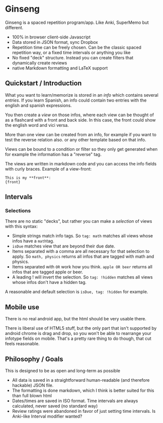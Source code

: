 # Ginseng

Ginseng is a spaced repetition program/app. Like Anki, SuperMemo but different.
- 100% in browser client-side Javascript
- Data stored in JSON format, sync Dropbox
- Repetition time can be freely chosen. Can be the classic spaced repetition way, or a fixed time intervals or anything you like
- No fixed "deck" structure. Instead you can create filters that dynamically create reviews
- native Markdown formatting and LaTeX support

## Quickstart / Introduction
What you want to learn/memorize is stored in an *info* which contains several *entries*. If you learn Spanish, an info could contain two entries with the english and spanish expressions.

You then create a *view* on those infos, where each view can be thought of as a flashcard with a front and back side. In this case, the front could show the english word and vici versa.

More than one view can be created from an info, for example if you want to test the reverse relation also. or any other template based on that info.

Views can be bound to a condition or filter so they only get generated when for example the information has a "reverse" tag.

The views are written in markdown code and you can access the info fields with curly braces. Example of a view-front:
```
This is my **front**:
{front}
```

## Intervals

### Selections
There are no static "decks", but rather you can make a *selection* of views with this syntax:

- Simple strings match info tags. So `tag: math` matches all views whose infos have a `math`tag.
- `isDue` matches view that are beyond their due date.
- Items separated with a comma are all necessary for that selection to apply. So `math, physics` returns all infos that are tagged with math and physics.
- Items separated with `OR` work how you think. `apple OR beer` returns all infos that are tagged apple or beer.
- A leading ! will invert the selection. So `tag: !hidden` matches all views whose infos don't have a hidden tag.

A reasonable and default selection is `isDue, tag: !hidden` for example.

## Mobile use
There is no real android app, but the html should be very usable there.

There is liberal use of HTML5 stuff, but the only part that isn't supported by android chrome is drag and drop, so you won't be able to rearrange your infotype fields on mobile. That's a pretty rare thing to do though, that cut feels reasonable.

## Philosophy / Goals
This is designed to be as open and long-term as possible
- All data is saved in a straightforward human-readable (and therefore hackable) JSON file.
- The formatting is done markdown, which I think is better suited for this than full blown html
- Dates/times are saved in ISO format. Time intervals are always calculated, never saved (no standard way)
- Review ratings were abandoned in favor of just setting time intervals. Is Anki-like Interval modifier wanted?
